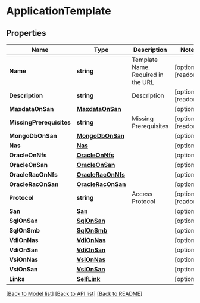 # ApplicationTemplate

## Properties

Name | Type | Description | Notes
------------ | ------------- | ------------- | -------------
**Name** | **string** | Template Name. Required in the URL | [optional] [readonly] 
**Description** | **string** | Description | [optional] [readonly] 
**MaxdataOnSan** | [**MaxdataOnSan**](maxdata_on_san.md) |  | [optional] 
**MissingPrerequisites** | **string** | Missing Prerequisites | [optional] [readonly] 
**MongoDbOnSan** | [**MongoDbOnSan**](mongo_db_on_san.md) |  | [optional] 
**Nas** | [**Nas**](nas.md) |  | [optional] 
**OracleOnNfs** | [**OracleOnNfs**](oracle_on_nfs.md) |  | [optional] 
**OracleOnSan** | [**OracleOnSan**](oracle_on_san.md) |  | [optional] 
**OracleRacOnNfs** | [**OracleRacOnNfs**](oracle_rac_on_nfs.md) |  | [optional] 
**OracleRacOnSan** | [**OracleRacOnSan**](oracle_rac_on_san.md) |  | [optional] 
**Protocol** | **string** | Access Protocol | [optional] [readonly] 
**San** | [**San**](san.md) |  | [optional] 
**SqlOnSan** | [**SqlOnSan**](sql_on_san.md) |  | [optional] 
**SqlOnSmb** | [**SqlOnSmb**](sql_on_smb.md) |  | [optional] 
**VdiOnNas** | [**VdiOnNas**](vdi_on_nas.md) |  | [optional] 
**VdiOnSan** | [**VdiOnSan**](vdi_on_san.md) |  | [optional] 
**VsiOnNas** | [**VsiOnNas**](vsi_on_nas.md) |  | [optional] 
**VsiOnSan** | [**VsiOnSan**](vsi_on_san.md) |  | [optional] 
**Links** | [**SelfLink**](self_link.md) |  | [optional] 

[[Back to Model list]](../README.md#documentation-for-models) [[Back to API list]](../README.md#documentation-for-api-endpoints) [[Back to README]](../README.md)


